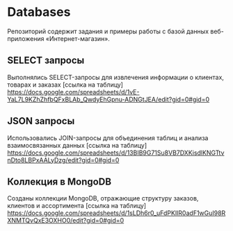 # Databases
Репозиторий содержит задания и примеры работы с базой данных веб-приложения «Интернет-магазин».

## SELECT запросы
Выполнялись SELECT-запросы для извлечения информации о клиентах, товарах и заказах
[ссылка на таблицу]
https://docs.google.com/spreadsheets/d/1vE-YaL7L9KZhZhfbQFxBLAb_QwdyEhGpnu-ADNGtJEA/edit?gid=0#gid=0

## JSON запросы
Использовались JOIN-запросы для объединения таблиц и анализа взаимосвязанных данных
[cсылка на таблицу]
https://docs.google.com/spreadsheets/d/13BIB9G71Su8VB7DXKisdlKNGTtvnDto8LBPxAALyDzg/edit?gid=0#gid=0

## Коллекция в MongoDB
Созданы коллекции MongoDB, отражающие структуру заказов, клиентов и ассортимента
[ссылка на таблицу]
https://docs.google.com/spreadsheets/d/1sLDh6r0_uFdPKlIR0adF1wGuI98RXNMTQvQxE3OXHO0/edit?gid=0#gid=0
